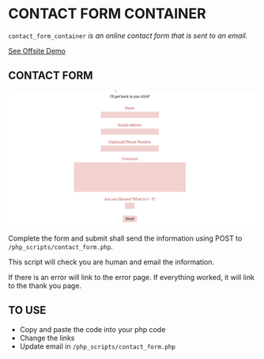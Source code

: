 # CONTACT FORM CONTAINER

`contact_form_container` _is an online contact form that is
sent to an email._

[See Offsite Demo](http://www.jeffryadecola.com/my-php-containers/index.php?container_name=contact_form_container)

## CONTACT FORM

![IMAGE - contact_form_container - IMAGE](../docs/pics/contact_form_container.jpg)

Complete the form and submit shall send
the information using POST to `/php_scripts/contact_form.php`.

This script will check you are human and email the information.

If there is an error will link to the error page. If everything worked,
it will link to the thank you page. 

## TO USE

* Copy and paste the code into your php code 
* Change the links
* Update email in `/php_scripts/contact_form.php`